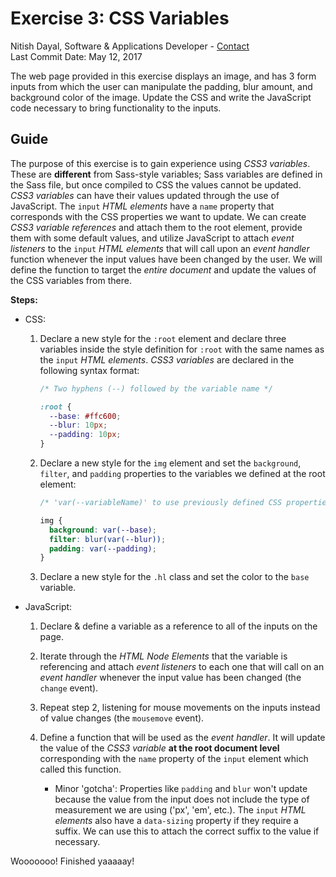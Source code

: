 # Exercise 3: CSS Variables

Nitish Dayal, Software & Applications Developer - [Contact](http://nitishdayal.me)  
Last Commit Date: May 12, 2017

The web page provided in this exercise displays an image, and has 3 form inputs
  from which the user can manipulate the padding, blur amount, and background
  color of the image. Update the CSS and write the JavaScript code necessary to
  bring functionality to the inputs.

## Guide

The purpose of this exercise is to gain experience using _CSS3 variables_. These are
  **different** from Sass-style variables; Sass variables are defined in the Sass file,
  but once compiled to CSS the values cannot be updated. _CSS3 variables_ can have
  their values updated through the use of JavaScript. The `input` _HTML elements_
  have a `name` property that corresponds with the CSS properties we want to update.
  We can create _CSS3 variable references_ and attach them to the root element, provide
  them with some default values, and utilize JavaScript to attach _event listeners_
  to the `input` _HTML elements_ that will call upon an _event handler_ function
  whenever the input values have been changed by the user. We will define the function
  to target the _entire document_ and update the values of the CSS variables
  from there.

**Steps:**

- CSS:

  1. Declare a new style for the `:root` element and declare three variables inside
    the style definition for `:root` with the same names as the `input` _HTML elements_.
    _CSS3 variables_ are declared in the following syntax format:
      ```CSS
      /* Two hyphens (--) followed by the variable name */

      :root {
        --base: #ffc600;
        --blur: 10px;
        --padding: 10px;
      }
      ```

  1. Declare a new style for the `img` element and set the `background`, `filter`, and
    `padding` properties to the variables we defined at the root element:
      ```CSS
      /* 'var(--variableName)' to use previously defined CSS properties */

      img {
        background: var(--base);
        filter: blur(var(--blur));
        padding: var(--padding);
      }
      ```

  1. Declare a new style for the `.hl` class and set the color to the `base` variable.

- JavaScript:

  1. Declare & define a variable as a reference to all of the inputs on the page.

  1. Iterate through the _HTML Node Elements_ that the variable is referencing and
    attach _event listeners_ to each one that will call on an _event handler_ whenever
    the input value has been changed (the `change` event).

  1. Repeat step 2, listening for mouse movements on the inputs instead of value
    changes (the `mousemove` event).

  1. Define a function that will be used as the _event handler_. It will update
    the value of the _CSS3 variable_ **at the root document level** corresponding with
    the `name` property of the `input` element which called this function.
        - Minor 'gotcha': Properties like `padding` and `blur` won't update because
      the value from the input does not include the type of measurement we are using
      ('px', 'em', etc.). The `input` _HTML elements_ also have a `data-sizing` property if
      they require a suffix. We can use this to attach the correct suffix to the
      value if necessary.

Wooooooo! Finished yaaaaay!
